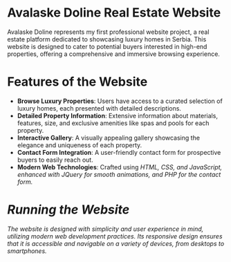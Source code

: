 # Avalaske Doline Real Estate Website

<p>Avalaske Doline represents my first professional website project, a real estate platform dedicated to showcasing luxury homes in Serbia. This website is designed to cater to potential buyers interested in high-end properties, offering a comprehensive and immersive browsing experience.<p>

# Features of the Website

<ul>
    <li><strong>Browse Luxury Properties</strong>: Users have access to a curated selection of luxury homes, each presented with detailed descriptions.</li>
    <li><strong>Detailed Property Information</strong>: Extensive information about materials, features, size, and exclusive amenities like spas and pools for each property.</li>
    <li><strong>Interactive Gallery</strong>: A visually appealing gallery showcasing the elegance and uniqueness of each property.</li>
    <li><strong>Contact Form Integration</strong>: A user-friendly contact form for prospective buyers to easily reach out.</li>
    <li><strong>Modern Web Technologies</strong>: Crafted using <em>HTML<em>, <em>CSS</em>, and <em>JavaScript</em>, enhanced with <em>JQuery</em> for smooth animations, and PHP for the contact form.</li>
</ul>

# Running the Website

The website is designed with simplicity and user experience in mind, utilizing modern web development practices. Its responsive design ensures that it is accessible and navigable on a variety of devices, from desktops to smartphones.
